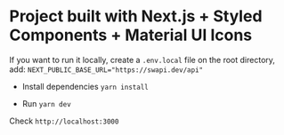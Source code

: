 # Project built with Next.js + Styled Components + Material UI Icons

If you want to run it locally, create a ```.env.local``` file on the root directory, add: ```NEXT_PUBLIC_BASE_URL="https://swapi.dev/api"```

- Install dependencies
```yarn install```

- Run
```yarn dev```

Check ```http://localhost:3000```
